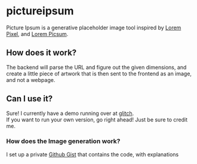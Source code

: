 # pictureipsum
Picture Ipsum is a generative placeholder image tool inspired by [Lorem Pixel](http://lorempixel.com/), and [Lorem Picsum](https://picsum.photos/).  

## How does it work?
The backend will parse the URL and figure out the given dimensions, and create a little piece of artwork that is then sent to the frontend as an image, and not a webpage.  

## Can I use it?
Sure! I currently have a demo running over at [glitch](https://picture-ipsum.glitch.me/).  
If you want to run your own version, go right ahead! Just be sure to credit me.

### How does the Image generation work?
I set up a private [Github Gist](https://gist.github.com/owocean/a41c6bbedc7601b5fcf32b827af292a2) that contains the code, with explanations

